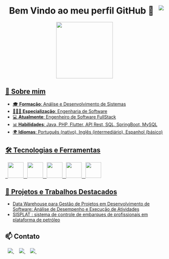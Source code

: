 <h1 align="center"> Bem Vindo ao meu perfil GitHub  👋
  <img align="right" src="https://visitor-badge.laobi.icu/badge?page_id=jwenjian.leninenunes" />
</h1>

<div align="center">
  <a href="https://github.com/leninenunes">
  <!--<img loading="lazy" height="180em" src="https://github-readme-stats.vercel.app/api/top-langs/?username=leninenunes&layout=compact&langs_count=7&theme=dracula"/>-->
  <img loading="lazy" height="180em" src="https://github-readme-stats.vercel.app/api?username=leninenunes&show_icons=true&theme=dracula&include_all_commits=true&count_private=true"/>
</div>

## 🚀 Sobre mim

- 🎓 **Formação**: Análise e Desenvolvimento de Sistemas
- 👨🏻‍💻 **Especialização**: Engenharia de Software
- 💻 **Atualmente**: Engenheiro de Software FullStack
- 📊 **Habilidades**: Java, PHP, Flutter, API Rest, SQL, SpringBoot, MySQL
- 🌍 **Idiomas**: Português (nativo), Inglês (intermediário), Espanhol (básico)

## 🛠️ Tecnologias e Ferramentas
<p>
&nbsp;&nbsp;<img width="50" height="50" src="https://cdn.jsdelivr.net/gh/devicons/devicon@latest/icons/java/java-original-wordmark.svg" />
&nbsp;&nbsp;<img width="50" height="50" src="https://cdn.jsdelivr.net/gh/devicons/devicon@latest/icons/spring/spring-original-wordmark.svg" />
&nbsp;&nbsp;<img width="50" height="50" src="https://cdn.jsdelivr.net/gh/devicons/devicon@latest/icons/php/php-original.svg" />
&nbsp;&nbsp;<img width="50" height="50" src="https://cdn.jsdelivr.net/gh/devicons/devicon@latest/icons/flutter/flutter-original.svg"" />
&nbsp;&nbsp;<img width="50" height="50" src="https://cdn.jsdelivr.net/gh/devicons/devicon@latest/icons/mysql/mysql-original-wordmark.svg" />
</p>

## 📂 Projetos e Trabalhos Destacados

- [Data Warehouse para Gestão de Projetos em Desenvolvimento de Software: Análise de Desempenho e Execução de Atividades](https://www.researchgate.net/publication/388716234_Data_Warehouse_para_Gestao_de_Projetos_em_Desenvolvimento_de_Software_Analise_de_Desempenho_e_Execucao_de_Atividades)
- [SISPLAT : sistema de controle de embarques de profissionais em plataforma de petróleo](https://acervodigital.ufpr.br/handle/1884/83308)

## 📫 Contato
&nbsp;
<a href="https://www.linkedin.com/in/leninenunes/" target="_blank">
  <img src="https://img.shields.io/badge/linkedin-%230077B5.svg?style=for-the-badge&logo=linkedin&logoColor=white" />
</a>
&nbsp;
&nbsp;
<a href="https://www.instagram.com/leninenunes" target="_blank">
  <img src="https://img.shields.io/badge/Instagram-%23E4405F.svg?style=for-the-badge&logo=Instagram&logoColor=white" />
</a>
&nbsp;
&nbsp;
<a href="https://www.researchgate.net/profile/Lenine-Nunes" target="_blank">
  <img src="https://img.shields.io/badge/ResearchGate-00CCBB?style=for-the-badge&logo=ResearchGate&logoColor=white" />
</a>
&nbsp;
